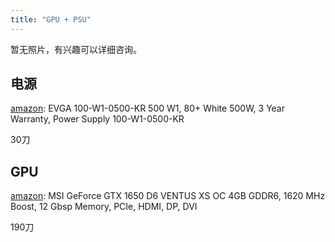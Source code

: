 ```yaml
---
title: "GPU + PSU"
---
```

暂无照片，有兴趣可以详细咨询。

## 电源

[amazon](https://www.amazon.ca/dp/B00H33SFJU?ref_=cm_sw_r_cp_ud_dp_V6BS6T727PW5SB8WS22X): EVGA 100-W1-0500-KR 500 W1, 80+ White 500W, 3 Year Warranty, Power Supply 100-W1-0500-KR

30刀

## GPU

[amazon](https://www.amazon.ca/dp/B07QPXT4NG?ref_=cm_sw_r_cp_ud_dp_1EYGZGTP2T7HJHM3A0MR): MSI GeForce GTX 1650 D6 VENTUS XS OC 4GB GDDR6, 1620 MHz Boost, 12 Gbsp Memory, PCIe, HDMI, DP, DVI

190刀

